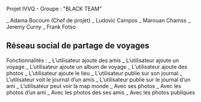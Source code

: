 Projet IVVQ - Groupe : "BLACK TEAM"

_ Adama Bocoum (Chef de projet)
_ Ludovic Campos
_ Marouan Chamss
_ Jeremy Curny
_ Frank Fotso


Réseau social de partage de voyages
-----------------------------------

Fonctionnalités :
_ L’utilisateur ajoute des amis
_ L’utilisateur ajoute un voyage
_ L’utilisateur ajoute un album de voyage
    _ L’utilisateur ajoute des photos
    _ L’utilisateur ajoute le lieu
_ L’utilisateur publie sur son journal
_ L’utilisateur voit le journal d’un amis
_ L’utilisateur publie sur le journal d’un ami
_ L’utilisateur peut voir la map monde
    _ Avec ses photos
    _ Avec les photos d’un ami
    _ Avec les photos des ses amis
    _ Avec les photos publiques
